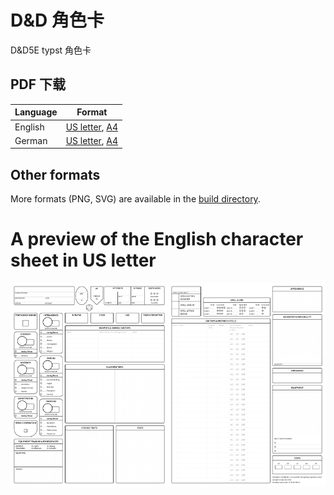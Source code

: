 <!-- # dnd-character-sheet -->
# D&D 角色卡

<!-- This is a character sheet for Dungeons & Dragons (2024, 5.5e, or SRD 5.2) set in typst.  -->
D&D5E typst 角色卡

<!-- ## PDF Downloads -->
## PDF 下载

| Language    | Format |
| ----------- | ------ |
| English     |  [US letter](build/standard/empty/en/us-letter/dnd-character-sheet.standard.empty.en.us-letter.pdf), [A4](build/standard/empty/en/a4/dnd-character-sheet.standard.empty.en.a4.pdf) |
| German      |  [US letter](build/standard/empty/de/us-letter/dnd-character-sheet.standard.empty.de.us-letter.pdf), [A4](build/standard/empty/de/a4/dnd-character-sheet.standard.empty.de.a4.pdf) |

## Other formats
More formats (PNG, SVG) are available in the [build directory](build).

# A preview of the English character sheet in US letter
<img src="build/standard/empty/en/us-letter/dnd-character-sheet.standard.empty.en.us-letter.1.png" width="50%" height="50%"><img src="build/standard/empty/en/us-letter/dnd-character-sheet.standard.empty.en.us-letter.2.png" width="50%" height="50%">
